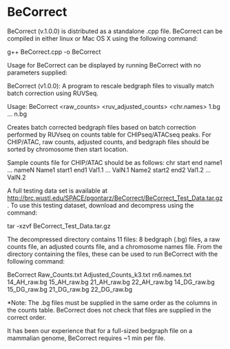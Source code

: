 # BeCorrect
BeCorrect (v.1.0.0) is distributed as a standalone .cpp file.  BeCorrect can be compiled in either linux or Mac OS X using the following command:

g++ BeCorrect.cpp -o BeCorrect

Usage for BeCorrect can be displayed by running BeCorrect with no parameters supplied:

BeCorrect (v1.0.0): A program to rescale bedgraph files to visually match batch correction using RUVSeq.

  Usage: BeCorrect <raw_counts> <ruv_adjusted_counts> <chr.names> 1.bg ... n.bg

Creates batch corrected bedgraph files based on batch correction performed by RUVseq on counts table for CHIPseq/ATACseq peaks.  For CHIP/ATAC, raw counts, adjusted counts, and bedgraph files should be sorted by chromosome then start location.

Sample counts file for CHIP/ATAC should be as follows:
chr	start	end	name1	...	nameN
Name1	start1	end1	Val1.1	...	ValN.1
Name2	start2	end2	Val1.2	...	ValN.2

A full testing data set is available at http://brc.wustl.edu/SPACE/pgontarz/BeCorrect/BeCorrect_Test_Data.tar.gz.  To use this testing dataset, download and decompress using the command:

tar -xzvf BeCorrect_Test_Data.tar.gz

The decompressed directory contains 11 files: 8 bedgraph (.bg) files, a raw counts file, an adjusted counts file, and a chromosome names file.  From the directory containing the files, these can be used to run BeCorrect with the following command:

BeCorrect Raw_Counts.txt Adjusted_Counts_k3.txt rn6.names.txt 14_AH_raw.bg 15_AH_raw.bg 21_AH_raw.bg 22_AH_raw.bg 14_DG_raw.bg 15_DG_raw.bg 21_DG_raw.bg 22_DG_raw.bg

*Note: The .bg files must be supplied in the same order as the columns in the counts table.  BeCorrect does not check that files are supplied in the correct order.

It has been our experience that for a full-sized bedgraph file on a mammalian genome, BeCorrect requires ~1 min per file.

